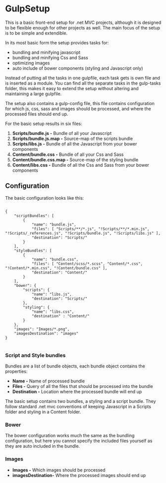 # GulpSetup

<p>This is a basic front-end setup for .net MVC projects, although it is designed to be flexible enough for other projects as well. The main focus of the setup is to be simple and extendible. </p><p>In its most basic form the setup provides tasks for:</p>
<ul>
	<li>bundling and minifying javascript</li>
	<li>bundling and minifying Css and Sass</li>
	<li>optimizing images</li>
	<li>auto include of bower components (styling and Javascript only)</li>
</ul>
<p>Instead of putting all the tasks in one gulpfile, each task gets is own file and is inserted as a module.  You can find all the separate tasks in the gulp-tasks folder, this makes it easy to extend the setup without altering and maintaining a large gulpfile.</p>
<p>The setup also contains a gulp-config file, this file contains configuration for which js, css, sass and images should be processed, and where the processed files should end up.</p>
<p>For the basic setup results in six files:</p>
<ol>
	<li><b>Scripts/bundle.js -</b> Bundle of all your Javascript</li>
	<li><b>Scripts/bundle.js.map -</b> Source-map of the scripts bundle</li>
	<li><b>Scripts/libs.js -</b> Bundle of all the Javascript from your bower components</li>
	<li><b>Content/bundle.css -</b> Bundle of all your Css and Sass</li>
	<li><b>Content/bundle.css.map -</b> Source-map of the styling bundle</li>
	<li><b>Content/libs.css -</b> Bundle of all the Css and Sass from your bower components</li>
</ol>

<h2>Configuration</h2>
<p>The basic configuration looks like this:</p>
<pre>
<code>
{
    "scriptBundles": [
        {
            "name": "bundle.js",
            "files": [ "Scripts/**/*.js", "!Scripts/**/*.min.js", "!Scripts/_references.js", "!Scripts/bundle.js", "!Scripts/libs.js" ],
            "destination": "Scripts/"
        }
    ],
    "styleBundles": [
        {
            "name": "bundle.css",
            "files": [ "Content/scss/*.scss", "Content/*.css", "!Content/*.min.css", "!Content/bundle.css" ],
            "destination": "Content/"
        }
    ],
    "bower": {
        "scripts": {
            "name": "libs.js",
            "destination": "Scripts/"
        },
        "styling": {
            "name": "libs.css",
            "destination" : "Content/"
        }
    },
    "images": "Images/*.png",
    "imagesDestination": "images"
}
</code>
</pre>

<h3>Script and Style bundles</h3>
<p>Bundles are a list of bundle objects, each bundle object contains the properties:</p>
<ul>
	<li><b>Name -</b> Name of processed bundle</li>
	<li><b>Files -</b> Query of all the files that should be processed into the bundle</li>
	<li><b>Destination -</b> Location where the processed bundle will end up</li>
</ul>
<p>The basic setup contains two bundles, a styling and a script bundle. They follow standard .net mvc conventions of keeping Javascript in a Scripts folder and styling in a Content folder.</p>
<h3>Bower</h3>
<p>The bower configuration works much the same as the bundling configuration, but here you cannot specify the included files yourself as they are auto included in the bundle.</p>
<h3>Images</h3>
<ul>
	<li><b>Images -</b> Which images should be processed</li>
	<li><b>imagesDestination-</b> Where the processed images should end up</li>
</ul>